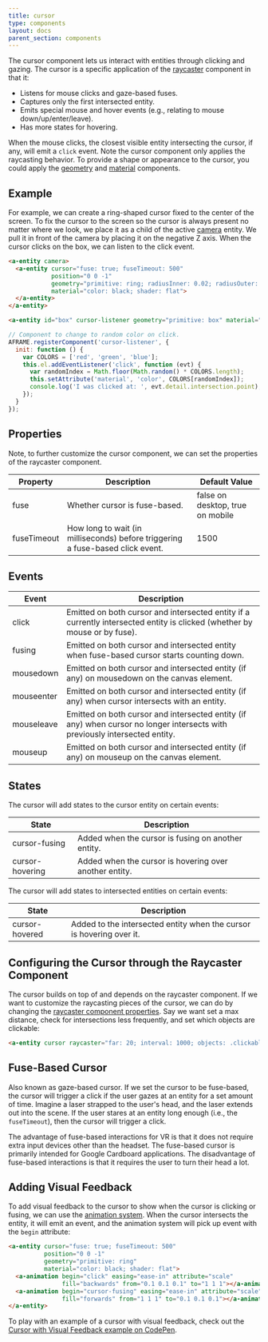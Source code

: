```yaml
---
title: cursor
type: components
layout: docs
parent_section: components
---
```


The cursor component lets us interact with entities through clicking and
gazing. The cursor is a specific application of the [raycaster][raycaster]
component in that it:

- Listens for mouse clicks and gaze-based fuses.
- Captures only the first intersected entity.
- Emits special mouse and hover events (e.g., relating to mouse down/up/enter/leave).
- Has more states for hovering.

When the mouse clicks, the closest visible entity intersecting the cursor, if
any, will emit a `click` event. Note the cursor component only applies the
raycasting behavior. To provide a shape or appearance to the cursor, you could
apply the [geometry][geometry] and [material][material] components.

## Example

For example, we can create a ring-shaped cursor fixed to the center of the
screen. To fix the cursor to the screen so the cursor is always present no
matter where we look, we place it as a child of the active [camera][camera]
entity. We pull it in front of the camera by placing it on the negative Z axis.
When the cursor clicks on the box, we can listen to the click event.

```html
<a-entity camera>
  <a-entity cursor="fuse: true; fuseTimeout: 500"
            position="0 0 -1"
            geometry="primitive: ring; radiusInner: 0.02; radiusOuter: 0.03"
            material="color: black; shader: flat">
  </a-entity>
</a-entity>

<a-entity id="box" cursor-listener geometry="primitive: box" material="color: blue"></a-entity>
```

```js
// Component to change to random color on click.
AFRAME.registerComponent('cursor-listener', {
  init: function () {
    var COLORS = ['red', 'green', 'blue'];
    this.el.addEventListener('click', function (evt) {
      var randomIndex = Math.floor(Math.random() * COLORS.length);
      this.setAttribute('material', 'color', COLORS[randomIndex]);
      console.log('I was clicked at: ', evt.detail.intersection.point);
    });
  }
});
```

## Properties

Note, to further customize the cursor component, we can set the properties of
the raycaster component.

| Property    | Description                                                                    | Default Value                    |
|-------------|--------------------------------------------------------------------------------|----------------------------------|
| fuse        | Whether cursor is fuse-based.                                                  | false on desktop, true on mobile |
| fuseTimeout | How long to wait (in milliseconds) before triggering a fuse-based click event. | 1500                             |

## Events

| Event             | Description                                                                                                                 |
|-------------------|-----------------------------------------------------------------------------------------------------------------------------|
| click      | Emitted on both cursor and intersected entity if a currently intersected entity is clicked (whether by mouse or by fuse).   |
| fusing | Emitted on both cursor and intersected entity when fuse-based cursor starts counting down. |
| mousedown  | Emitted on both cursor and intersected entity (if any) on mousedown on the canvas element.                                  |
| mouseenter | Emitted on both cursor and intersected entity (if any) when cursor intersects with an entity.                               |
| mouseleave | Emitted on both cursor and intersected entity (if any) when cursor no longer intersects with previously intersected entity. |
| mouseup    | Emitted on both cursor and intersected entity (if any) on mouseup on the canvas element.                                    |

## States

The cursor will add states to the cursor entity on certain events:

| State           | Description                                            |
|-----------------|--------------------------------------------------------|
| cursor-fusing   | Added when the cursor is fusing on another entity.     |
| cursor-hovering | Added when the cursor is hovering over another entity. |

The cursor will add states to intersected entities on certain events:

| State          | Description                                                          |
|----------------|----------------------------------------------------------------------|
| cursor-hovered | Added to the intersected entity when the cursor is hovering over it. |

## Configuring the Cursor through the Raycaster Component

[raycasterprops]: ./raycaster.md#properties

The cursor builds on top of and depends on the raycaster component. If we
want to customize the raycasting pieces of the cursor, we can do by changing
the [raycaster component properties][raycasterprops]. Say we want set a max
distance, check for intersections less frequently, and set which objects are
clickable:

```html
<a-entity cursor raycaster="far: 20; interval: 1000; objects: .clickable"></a-entity>
```

## Fuse-Based Cursor

Also known as gaze-based cursor. If we set the cursor to be fuse-based, the
cursor will trigger a click if the user gazes at an entity for a set amount of
time. Imagine a laser strapped to the user's head, and the laser extends out
into the scene. If the user stares at an entity long enough (i.e., the
`fuseTimeout`), then the cursor will trigger a click.

The advantage of fuse-based interactions for VR is that it does not require
extra input devices other than the headset. The fuse-based cursor is primarily
intended for Google Cardboard applications. The disadvantage of fuse-based
interactions is that it requires the user to turn their head a lot.

## Adding Visual Feedback

To add visual feedback to the cursor to show when the cursor is clicking or
fusing, we can use the [animation system][animation].  When the cursor
intersects the entity, it will emit an event, and the animation system will
pick up event with the `begin` attribute:

```html
<a-entity cursor="fuse: true; fuseTimeout: 500"
          position="0 0 -1"
          geometry="primitive: ring"
          material="color: black; shader: flat">
  <a-animation begin="click" easing="ease-in" attribute="scale"
               fill="backwards" from="0.1 0.1 0.1" to="1 1 1"></a-animation>
  <a-animation begin="cursor-fusing" easing="ease-in" attribute="scale"
               fill="forwards" from="1 1 1" to="0.1 0.1 0.1"></a-animation>
</a-entity>
```

To play with an example of a cursor with visual feedback, check out the [Cursor
with Visual Feedback example on CodePen][cursor-codepen].

[animation]: ../core/animations.md
[camera]: ./camera.md
[cursor-codepen]: http://codepen.io/anon/pen/dpmpJP
[geometry]: ./geometry.md
[material]: ./material.md
[raycaster]: ./raycaster.md
